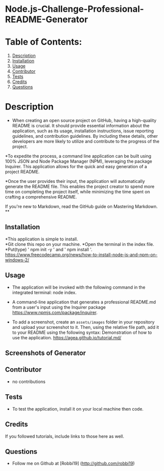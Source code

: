 # Node.js-Challenge-Professional-README-Generator

# Table of Contents:
1. [Description](#description)
2. [Installation ](#installation)
3. [Usage](#usage)
4. [Contributor](#contributor)
5. [Tests](#tests)
6. [Credits](#credits)
7. [Questions](#questions)



# Description

* When creating an open source project on GitHub, having a high-quality README is crucial. It should provide essential information about the application, such as its usage, installation instructions, issue reporting guidelines, and contribution guidelines. By including these details, other developers are more likely to utilize and contribute to the progress of the project.

*To expedite the process, a command line application can be built using 100% JSON and Node Package Manager (NPM), leveraging the package Inquirer. This application allows for the quick and easy generation of a project README.

*Once the user provides their input, the application will automatically generate the README file. This enables the project creator to spend more time on completing the project itself, while minimizing the time spent on crafting a comprehensive README.

If you're new to Markdown, read the GitHub guide on Mastering Markdown.
**

## Installation

*This application is simple to install.  
*Git clone this repo on your machine.
 *Open the terminal in the index file.
*Put(type)  ' npm init -y ' and ' npm install '.
https://www.freecodecamp.org/news/how-to-install-node-js-and-npm-on-windows-2/


## Usage

* The application will be invoked with the following command in the integrated terminal: node index.

*  A command-line application that generates a professional README.md from a user's input using the Inquirer package https://www.npmjs.com/package/inquirer.

* To add a screenshot, create an `assets/images` folder in your repository and upload your screenshot to it. Then, using the relative file path, add it to your README using the following syntax: Demonstration of how to use the application. https://agea.github.io/tutorial.md/


## Screenshots of Generator

## Contributor

* no contributions


## Tests

* To test the application, install it on your local machine then code. 

## Credits

If you followed tutorials, include links to those here as well.

## Questions

* Follow me on Github at [Robbi19] (http://github.com/robbi19)
